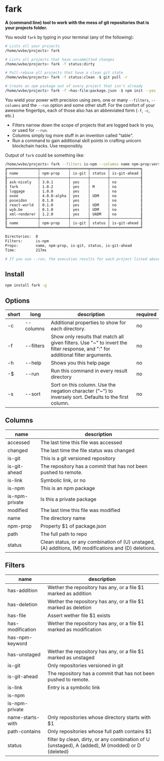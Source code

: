 # fark

**A (command line) tool to work with the mess of git repositories that is your projects folder.**

You would `fark` by typing in your terminal (any of the following):

```sh
# Lists all your projects
/home/wvbe/projects> fark

# Lists all projects that have uncommitted changes
/home/wvbe/projects> fark -f status:dirty

# Pull-rebase all projects that have a clean git state
/home/wvbe/projects> fark -f status:clean -$ git pull -r

# Create an npm package out of every project that isn't already
/home/wvbe/projects> fark -f ~has-file:package.json -$ npm init --yes
```

You wield your power with precision using zero, one or many `--filters`, `--columns` and the `--run` option and some
other stuff. For the comfort of your awesome fingertips, each of those also has an abbreviated form (`-f`, `-c`, etc.)

- Filters narrow down the scope of projects that are logged back to you, or used for `--run`.
- Columns simply log more stuff in an invention called "table".
- Run a command to gain additional skill points in crafting unicorn blockchain hacks. Use responsibly.

Output of `fark` could be something like:

```sh
/home/wvbe/projects> fark --filters is-npm --columns name npm-prop:version is-git status is-git-ahead
╔══════════════╤═════════════╤════════╤════════╤══════════════╗
║ name         │ npm-prop    │ is-git │ status │ is-git-ahead ║
╟──────────────┼─────────────┼────────┼────────┼──────────────╢
║ ask-nicely   │ 3.0.1       │ yes    │        │ no           ║
║ fark         │ 1.0.2       │ yes    │ M      │ no           ║
║ luggage      │ 1.0.0       │ yes    │        │ no           ║
║ oxee         │ 4.0.0-alpha │ yes    │ UDM    │ no           ║
║ poseidon     │ 0.1.0       │ yes    │        │ no           ║
║ react-world  │ 0.1.0       │ yes    │ UDM    │ no           ║
║ wyb.be       │ 0.1.0       │ yes    │ UDM    │ no           ║
║ xml-renderer │ 1.2.0       │ yes    │ UADM   │ no           ║
╟──────────────┼─────────────┼────────┼────────┼──────────────╢
║ name         │ npm-prop    │ is-git │ status │ is-git-ahead ║
╚══════════════╧═════════════╧════════╧════════╧══════════════╝

Directories:  8
Filters:      is-npm
Props:        name, npm-prop, is-git, status, is-git-ahead
Time:         217ms

# If you use --run, the execution results for each project listed above are shown here
```

## Install

```sh
npm install fark -g
```

<!-- Start of autogenerated README -->

## Options

| short | long      | description                                                                                                                     | required |
|-------|-----------|---------------------------------------------------------------------------------------------------------------------------------|----------|
| -c    | --columns | Additional properties to show for each directory.                                                                               | no       |
| -f    | --filters | Show only results that match all given filters. Use "~" to invert the filter response, and ":" for additional filter arguments. | no       |
| -h    | --help    | Shows you this help page                                                                                                        | no       |
| -$    | --run     | Run this command in every result directory                                                                                      | no       |
| -s    | --sort    | Sort on this column. Use the negation character ("~") to inversely sort. Defaults to the first column.                          | no       |

## Columns

| name           | description                                                                                           |
|----------------|-------------------------------------------------------------------------------------------------------|
| accessed       | The last time this file was accessed                                                                  |
| changed        | The last time the file status was changed                                                             |
| is-git         | This is a git versioned repository                                                                    |
| is-git-ahead   | The repository has a commit that has not been pushed to remote.                                       |
| is-link        | Symbolic link, or no                                                                                  |
| is-npm         | This is an npm package                                                                                |
| is-npm-private | Is this a private package                                                                             |
| modified       | The last time this file was modified                                                                  |
| name           | The directory name                                                                                    |
| npm-prop       | Property $1 of package.json                                                                           |
| path           | The full path to repo                                                                                 |
| status         | Clean status, or any combination of (U) unstaged, (A) additions, (M) modifications and (D) deletions. |

## Filters

| name             | description                                                                                      |
|------------------|--------------------------------------------------------------------------------------------------|
| has-addition     | Wether the repository has any, or a file $1 marked as addition                                   |
| has-deletion     | Wether the repository has any, or a file $1 marked as deletion                                   |
| has-file         | Assert wether file $1 exists                                                                     |
| has-modification | Wether the repository has any, or a file $1 marked as modification                               |
| has-npm-keyword  |                                                                                                  |
| has-unstaged     | Wether the repository has any, or a file $1 marked as unstaged                                   |
| is-git           | Only repositories versioned in git                                                               |
| is-git-ahead     | The repository has a commit that has not been pushed to remote.                                  |
| is-link          | Entry is a symbolic link                                                                         |
| is-npm           |                                                                                                  |
| is-npm-private   |                                                                                                  |
| name-starts-with | Only repositories whose directory starts with $1                                                 |
| path-contains    | Only repositories whose full path contains $1                                                    |
| status           | filter by clean, dirty, or any combination of U (unstaged), A (added), M (modded) or D (deleted) |

